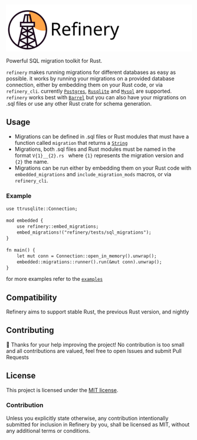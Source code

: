 ![Refinery Logo](assets/logo_wide.svg)

Powerful SQL migration toolkit for Rust.

`refinery` makes running migrations for different databases as easy as possible.
it works by running your migrations on a provided database connection, either by embedding them on your Rust code, or via `refinery_cli`.
currently [`Postgres`](https://crates.io/crates/postgres), [`Rusqlite`](https://crates.io/crates/rusqlite) and [`Mysql`](https://crates.io/crates/mysql) are supported.
`refinery` works best with [`Barrel`](https://crates.io/crates/barrel) but you can also have your migrations on .sql files or use any other Rust crate for schema generation.

## Usage

- Migrations can be defined in .sql files or Rust modules that must have a function called `migration` that returns a [`String`](https://doc.rust-lang.org/std/string/struct.String.html)
- Migrations, both .sql files and Rust modules must be named in the format `V{1}__{2}.rs ` where `{1}` represents the migration version and `{2}` the name.
- Migrations can be run either by embedding them on your Rust code with `embedded_migrations` and `include_migration_mods` macros, or via `refinery_cli`.

### Example
```rust,no_run
use ttrusqlite::Connection;

mod embedded {
    use refinery::embed_migrations;
    embed_migrations!("refinery/tests/sql_migrations");
}

fn main() {
    let mut conn = Connection::open_in_memory().unwrap();
    embedded::migrations::runner().run(&mut conn).unwrap();
}
```

for more examples refer to the [`examples`](https://github.com/rust-db/refinery/tree/master/refinery/examples)

## Compatibility

Refinery aims to support stable Rust, the previous Rust version, and nightly

## Contributing

:balloon: Thanks for your help improving the project!
No contribution is too small and all contributions are valued, feel free to open Issues and submit Pull Requests

## License

This project is licensed under the [MIT license](LICENSE).

### Contribution

Unless you explicitly state otherwise, any contribution intentionally submitted
for inclusion in Refinery by you, shall be licensed as MIT, without any additional
terms or conditions.
